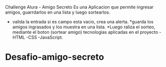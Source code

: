 Challenge Alura - Amigo Secreto
Es una Aplicacion que permite ingresar amigos, guarrdarlos en una lista y luego sortearlos.
* valida la entrada si es campo esta vacio, crea una alerta.
*guarda los amigos ingrasados y los muestra en una lista.
*Luego raliza el sorteo, mediante el boton (sortear amigo)
tecnologias aplicadas en el proyecto
-HTML
-CSS
-JavaScript.
# Desafio-amigo-secreto
